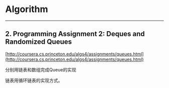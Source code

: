 # Algorithm
 

----------
## 2. Programming Assignment 2: Deques and Randomized Queues
[http://coursera.cs.princeton.edu/algs4/assignments/queues.html](http://coursera.cs.princeton.edu/algs4/assignments/queues.html) 


分别用链表和数组完成Queue的实现

链表用循环链表的实现方式。
 